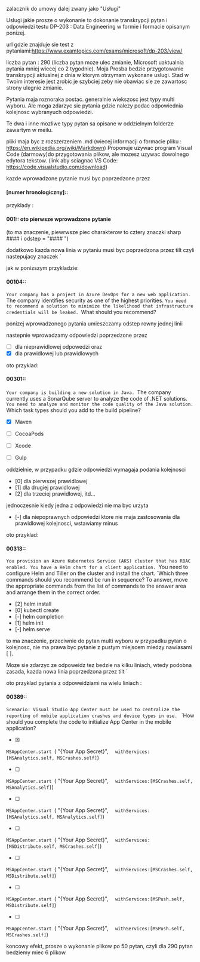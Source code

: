 zalacznik do umowy dalej zwany jako "Usługi"

Uslugi jakie prosze o wykonanie to dokonanie transkrypcji pytan i odpowiedzi testu DP-203 : Data Engineering
w formie i formacie opisanym ponizej. 

url gdzie znajduje sie test z pytaniami:https://www.examtopics.com/exams/microsoft/dp-203/view/

liczba pytan : 290 (liczba pytan moze ulec zmianie, Microsoft uaktualnia pytania mniej wiecej co 2 tygodnie). Moja Prosba bedzie przygotowanie transkrypcji aktualnej z dnia w ktorym otrzymam wykonane uslugi. Stad w Twoim interesie jest zrobic je szybciej zeby nie obawiac sie ze zawartosc strony ulegnie zmianie.

Pytania maja roznoraka postac. generalnie wiekszosc jest typy multi wyboru. Ale moga zdarzyc sie pytania gdzie nalezy podac odpowiednia kolejnosc wybranyuch odpowiedzi. 

Te dwa i inne mozliwe typy pytan sa opisane w oddzielnym folderze zawartym w meilu. 

pliki maja byc z rozszerzeniem .md (wiecej informacji o formacie pliku : https://en.wikipedia.org/wiki/Markdown)
Proponuje uzywac program Visual Code (darmowy)do przygotowania plikow, ale mozesz uzywac dowolnego edytora tekstow. (link aby sciagnac VS Code: https://code.visualstudio.com/download)

kazde wprowadzone pytanie musi byc poprzedzone przez 
#### [numer hronologiczny]::

przyklady : 

#### 001:: oto pierwsze wprowadzone pytanie 
(to ma znaczenie, piewrwsze piec charakterow to cztery znaczki sharp #### i odstep = "#### ")



dodatkowo kazda nowa linia w pytaniu musi byc poprzedzona przez tilt 
czyli nastepujacy znaczek `  

jak w ponizszym przykladzie: 

#### 00104::
`Your company has a project in Azure DevOps for a new web application.
`The company identifies security as one of the highest priorities.
`You need to recommend a solution to minimize the likelihood that infrastructure credentials will be leaked.
`What should you recommend?



ponizej wprowadzonego pytania umieszczamy odstep rowny jednej linii

nastepnie wprowadzamy odpowiedzi poprzedzone przez 
- [ ] dla nieprawidlowej odpowedzi oraz 
- [x] dla prawidlowej lub prawidlowych

oto przyklad: 
#### 00301::
`Your company is building a new solution in Java.
`The company currently uses a SonarQube server to analyze the code of .NET solutions.
`You need to analyze and monitor the code quality of the Java solution.
`Which task types should you add to the build pipeline?

- [x] Maven
- [ ] CocoaPods
- [ ] Xcode
- [ ] Gulp


oddzielnie, w przypadku gdzie odpowiedzi wymagaja podania kolejnosci 

- [0] dla pierwszej prawidlowej
- [1] dla drugiej prawidlowej 
- [2] dla trzeciej prawidlowej, 
itd...

jednoczesnie kiedy jedna z odpowiedzi nie ma byc urzyta

- [-] dla niepoprawnych odpowiedzi ktore nie maja zastosowania dla prawidlowej kolejnosci, 
wstawiamy minus

oto przyklad: 

#### 00313::
`You provision an Azure Kubernetes Service (AKS) cluster that has RBAC enabled. You have a Helm chart for a client application.
`You need to configure Helm and Tiller on the cluster and install the chart.
`Which three commands should you recommend be run in sequence? To answer, move the appropriate commands from the list of commands to the answer area and arrange them in the correct order.

- [2] helm install
- [0] kubectl create
- [-] helm completion
- [1] helm init
- [-] helm serve

to ma znaczenie, przeciwnie do pytan multi wyboru w przypadku pytan o kolejnosc, nie ma prawa byc pytanie z pustym miejscem miedzy nawiasami [ ]. 

Moze sie zdarzyc ze odpoweidz tez bedzie na kilku liniach, wtedy podobna zasada, kazda nowa linia poprzedzona przez tilt `

oto przyklad pytania z odpoweidziami na wielu liniach : 

#### 00389::
`Scenario: Visual Studio App Center must be used to centralize the reporting of mobile application crashes and device types in use.
`
`How should you complete the code to initialize App Center in the mobile application?


- [x] 
`MSAppCenter.start
`( "{Your App Secret}",
`   withServices:[MSAnalytics.self, MSCrashes.self]
`)

- [ ] 
`MSAppCenter.start
`( "{Your App Secret}",
`   withServices:[MSCrashes.self, MSAnalytics.self]
`)

- [ ] 
`MSAppCenter.start
`( "{Your App Secret}",
`   withServices:[MSAnalytics.self, MSAnalytics.self]
`)

- [ ] 
`MSAppCenter.start
`( "{Your App Secret}",
`   withServices:[MSDistribute.self, MSCrashes.self]
`)

- [ ] 
`MSAppCenter.start
`( "{Your App Secret}",
`   withServices:[MSCrashes.self, MSDistribute.self]
`)

- [ ] 
`MSAppCenter.start
`( "{Your App Secret}",
`   withServices:[MSPush.self, MSDistribute.self]
`)

- [ ] 
`MSAppCenter.start
`( "{Your App Secret}",
`   withServices:[MSPush.self, MSCrashes.self]
`)



koncowy efekt, prosze o wykonanie plikow po 50 pytan, czyli dla 290 pytan bedziemy miec 6 plikow. 

